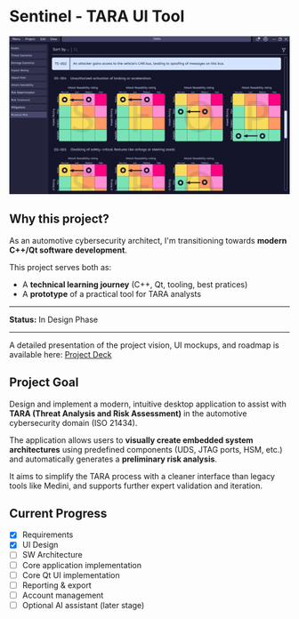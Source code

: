 # Sentinel - TARA UI Tool

![](assets/RESIDUAL_RISK.png)

## Why this project?

As an automotive cybersecurity architect, I'm transitioning towards **modern C++/Qt software development**.

This project serves both as:
- A **technical learning journey** (C++, Qt, tooling, best pratices)
- A **prototype** of a practical tool for TARA analysts

---

**Status:** In Design Phase  

--- 

A detailed presentation of the project vision, UI mockups, and roadmap is available here: [Project Deck](assets/Sentinel_Deck.pdf)

## Project Goal

Design and implement a modern, intuitive desktop application to assist with **TARA (Threat Analysis and Risk Assessment)** in the automotive cybersecurity domain (ISO 21434).

The application allows users to **visually create embedded system architectures** using predefined components (UDS, JTAG ports, HSM, etc.) and automatically generates a **preliminary risk analysis**.

It aims to simplify the TARA process with a cleaner interface than legacy tools like Medini, and supports further expert validation and iteration.

## Current Progress

- [x] Requirements
- [x] UI Design
- [ ] SW Architecture
- [ ] Core application implementation
- [ ] Core Qt UI implementation
- [ ] Reporting & export
- [ ] Account management
- [ ] Optional AI assistant (later stage)
